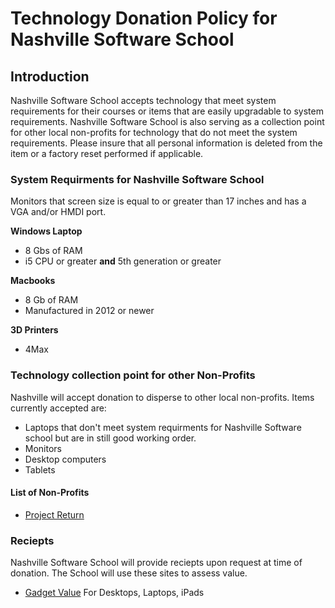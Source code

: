 # Technology Donation Policy for Nashville Software School

## Introduction
Nashville Software School accepts technology that meet system requirements for their courses or items that are easily upgradable to system requirements. Nashville Software School is also serving as a collection point for other local non-profits for technology that do not meet the system requirements. Please insure that all personal information is deleted from the item or a factory reset performed if applicable. 

### System Requirments for Nashville Software School

Monitors that screen size is equal to or greater than 17 inches and has a VGA and/or HMDI port.
<!--For Demo Day-->

**Windows Laptop**
* 8 Gbs of RAM
* i5 CPU or greater **and** 5th generation or greater
<!-- Intel Processors
    5th Gen BroadWell
    6th Gen Skylake
    7th Gen KarbyLake
    8th Gen Coffee Lake/
    9th Gen Ice lake
-->
<!-- AMD Processors
    Jaguar, Puma, and Zen series
    Ryzen
-->

**Macbooks**
* 8 Gb of RAM
* Manufactured in 2012 or newer
<!-- Macbooks with 16 Gb of RAM and newer than 2012 should be reserved for C# and .NET students-->

**3D Printers**
* 4Max
<!--Jeremiah doesn't know it yet but he really needs a 3D printer-->

### Technology collection point for other Non-Profits
Nashville will accept donation to disperse to other local non-profits. Items currently accepted are:
* Laptops that don't meet system requirments for Nashville Software school but are in still good working order.
* Monitors
* Desktop computers
* Tablets

#### List of Non-Profits
* [Project Return](https://www.projectreturninc.org/ "Project Return")
<!--Feel Free to suggest or Add any other local non profits that are in need-->

### Reciepts
Nashville Software School will provide reciepts upon request at time of donation. The School will use these sites to assess value.

* [Gadget Value](https://www.gadgetvalue.com/ "Gadget Value") For Desktops, Laptops, iPads
<!-- Please feel Free to add other evaluation website. Most sites refer to items selling on eBay as a good reference point to value-->
